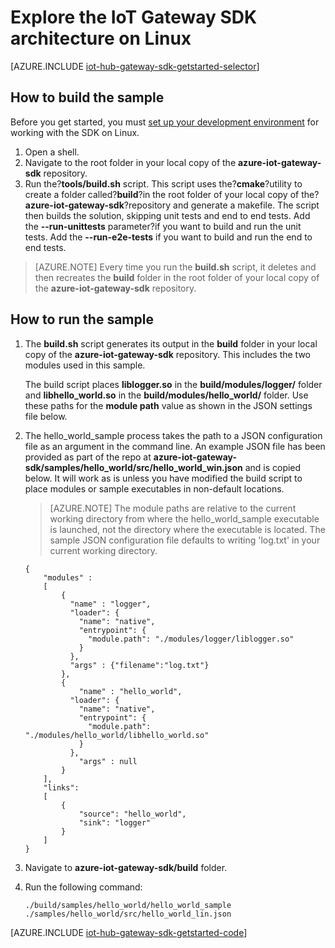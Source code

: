 <properties
    pageTitle="Get started with the Azure IoT Gateway SDK (Linux) | Azure"
    description="How to build a gateway on a Linux machine and learn about key concepts in the Azure IoT Gateway SDK such as modules and JSON configuration files."
    services="iot-hub"
    documentationcenter=""
    author="chipalost"
    manager="timlt"
    editor="" />
<tags
    ms.assetid="cf537bdd-2352-4bb1-96cd-a283fcd3d6cf"
    ms.service="iot-hub"
    ms.devlang="cpp"
    ms.topic="get-started-article"
    ms.tgt_pltfrm="na"
    ms.workload="na"
    ms.date="11/23/2016"
    wacn.date=""
    ms.author="andbuc" />


# Explore the IoT Gateway SDK architecture on Linux
[AZURE.INCLUDE [iot-hub-gateway-sdk-getstarted-selector](../../includes/iot-hub-gateway-sdk-getstarted-selector.md)]

## How to build the sample
Before you get started, you must [set up your development environment][lnk-setupdevbox] for working with the SDK on Linux.

1. Open a shell.
2. Navigate to the root folder in your local copy of the **azure-iot-gateway-sdk** repository.
3. Run the?**tools/build.sh** script. This script uses the?**cmake**?utility to create a folder
called?**build**?in the root folder of your local copy of the?**azure-iot-gateway-sdk**?repository 
and generate a makefile. The script then builds the solution, skipping unit tests and end to 
end tests. Add the **--run-unittests** parameter?if you want to build and run the unit tests. Add the 
**--run-e2e-tests** if you want to build and run the end to end tests.

> [AZURE.NOTE]
> Every time you run the **build.sh** script, it deletes and then recreates the **build** folder in the root folder of your local copy of the **azure-iot-gateway-sdk** repository.
> 
> 

## How to run the sample
1. The **build.sh** script generates its output in the **build** folder in your local copy of the **azure-iot-gateway-sdk** repository. This includes the two modules used in this sample.
   
    The build script places **liblogger.so** in the **build/modules/logger/** folder and **libhello_world.so** in  the **build/modules/hello_world/** folder. Use these paths for the **module path** value as shown in the JSON settings file below.
2. The hello_world_sample process takes the path to a JSON configuration file as an argument in the command line. An example JSON file has been provided as part of the repo at **azure-iot-gateway-sdk/samples/hello_world/src/hello_world_win.json** and is copied below. It will work as is unless you have modified the build script to place modules or sample executables in non-default locations.

   > [AZURE.NOTE]
   > The module paths are relative to the current working directory from where the hello_world_sample executable is launched, not the directory where the executable is located. The sample JSON configuration file defaults to writing 'log.txt' in your current working directory.
   
    ```
    {
        "modules" :
        [
            {
              "name" : "logger",
              "loader": {
                "name": "native",
                "entrypoint": {
                  "module.path": "./modules/logger/liblogger.so"
                }
              },
              "args" : {"filename":"log.txt"}
            },
            {
                "name" : "hello_world",
              "loader": {
                "name": "native",
                "entrypoint": {
                  "module.path": "./modules/hello_world/libhello_world.so"
                }
              },
                "args" : null
            }
        ],
        "links": 
        [
            {
                "source": "hello_world",
                "sink": "logger"
            }
        ]
    }
    ```
3. Navigate to **azure-iot-gateway-sdk/build** folder.
4. Run the following command:
   
   ```
   ./build/samples/hello_world/hello_world_sample ./samples/hello_world/src/hello_world_lin.json
   ``` 

[AZURE.INCLUDE [iot-hub-gateway-sdk-getstarted-code](../../includes/iot-hub-gateway-sdk-getstarted-code.md)]

<!-- Links -->
[lnk-setupdevbox]: https://github.com/Azure/azure-iot-gateway-sdk/blob/master/doc/devbox_setup.md
